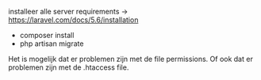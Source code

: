 installeer alle server requirements -> https://laravel.com/docs/5.6/installation

- composer install
- php artisan migrate

Het is mogelijk dat er problemen zijn met de file permissions. Of ook dat er problemen zijn met de .htaccess file.
